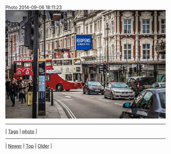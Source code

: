 <!--
title: Photo 2014-09-06 18
date: 2020-06-28T15:02:25.122Z
tags: photo
-->












Photo 2014-09-06 18:11:23
![](96803638862-0.jpg)

<!--BOTTOM-POST-NAVIGATION-->
---

| [Tags](tags.md) | [photo](tag-photo.md) |

---

| [Newer](96803637712.md) | [Top](index.md) | [Older](96882209022.md) |